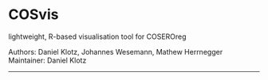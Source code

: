 # COSvis
lightweight, R-based visualisation tool for COSEROreg  

Authors: Daniel Klotz, Johannes Wesemann, Mathew Herrnegger  
Maintainer: Daniel Klotz 
***

